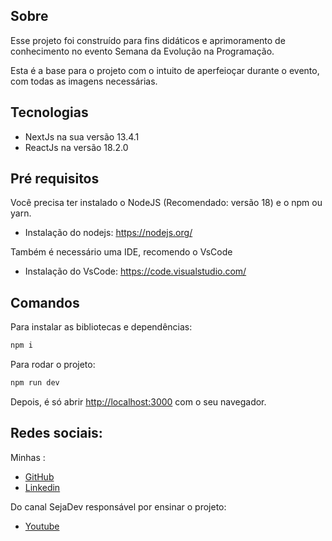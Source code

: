 ## Sobre

Esse projeto foi construído para fins didáticos e aprimoramento de conhecimento no evento Semana da Evolução na Programação.

Esta é a base para o projeto com o intuito de aperfeioçar durante o evento, com todas as imagens necessárias.

## Tecnologias

- NextJs na sua versão 13.4.1
- ReactJs na versão 18.2.0

## Pré requisitos

Você precisa ter instalado o NodeJS (Recomendado: versão 18) e o npm ou yarn.
- Instalação do nodejs: https://nodejs.org/

Também é necessário uma IDE, recomendo o VsCode
- Instalação do VsCode: https://code.visualstudio.com/

## Comandos

Para instalar as bibliotecas e dependências:

```bash
npm i
```

Para rodar o projeto:

```bash
npm run dev
```

Depois, é só abrir [http://localhost:3000](http://localhost:3000) com o seu navegador.

## Redes sociais:

Minhas :

- [GitHub](https://github.com/victorHBE)
- [Linkedin](https://www.linkedin.com/in/victor-hugo-5baa42234/)

Do canal SejaDev responsável por ensinar o projeto:
- [Youtube](https://www.youtube.com/@sejaDev)



